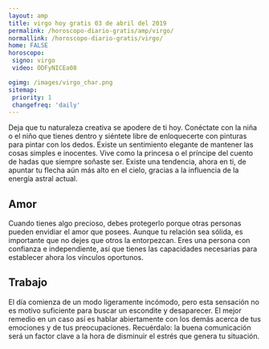 ```yaml
---
layout: amp
title: virgo hoy gratis 03 de abril del 2019 
permalink: /horoscopo-diario-gratis/amp/virgo/
normallink: /horoscopo-diario-gratis/virgo/
home: FALSE
horoscopo:
 signo: virgo
 video: ODFyNICEa08

ogimg: /images/virgo_char.png
sitemap:
 priority: 1
 changefreq: 'daily'
---
```



Deja que tu naturaleza creativa se apodere de ti hoy. Conéctate con la niña o el niño que tienes dentro y siéntete libre de enloquecerte con pinturas para pintar con los dedos. Existe un sentimiento elegante de mantener las cosas simples e inocentes. Vive como la princesa o el príncipe del cuento de hadas que siempre soñaste ser. Existe una tendencia, ahora en ti, de apuntar tu flecha aún más alto en el cielo, gracias a la influencia de la energía astral actual.

## Amor

Cuando tienes algo precioso, debes protegerlo porque otras personas pueden envidiar el amor que posees. Aunque tu relación sea sólida, es importante que no dejes que otros la entorpezcan. Eres una persona con confianza e independiente, así que tienes las capacidades necesarias para establecer ahora los vínculos oportunos.

## Trabajo

El día comienza de un modo ligeramente incómodo, pero esta sensación no es motivo suficiente para buscar un escondite y desaparecer. El mejor remedio en un caso así es hablar abiertamente con los demás acerca de tus emociones y de tus preocupaciones. Recuérdalo: la buena comunicación será un factor clave a la hora de disminuir el estrés que genera tu situación.